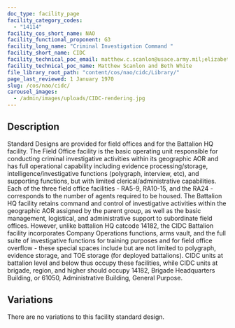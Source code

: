 ```yaml
---
doc_type: facility_page
facility_category_codes:
  - "14114"
facility_cos_short_name: NAO
facility_functional_proponent: G3
facility_long_name: "Criminal Investigation Command "
facility_short_name: CIDC
facility_technical_poc_email: matthew.c.scanlon@usace.army.mil;elizabeth.a.white@usace.army.mil
facility_technical_poc_name: Matthew Scanlon and Beth White
file_library_root_path: "content/cos/nao/cidc/Library/"
page_last_reviewed: 1 January 1970
slug: /cos/nao/cidc/
carousel_images:
  - /admin/images/uploads/CIDC-rendering.jpg
---
```


## Description

Standard Designs are provided for field offices and for the Battalion HQ facility. The Field Office facility is the basic operating unit responsible for conducting criminal investigative activities within its geographic AOR and has full operational capability including evidence processing/storage, intelligence/investigative functions (polygraph, interview, etc), and supporting functions, but with limited clerical/administrative capabilities. Each of the three field office facilities - RA5-9, RA10-15, and the RA24 - corresponds to the number of agents required to be housed. The Battalion HQ facility retains command and control of investigative activities within the geographic AOR assigned by the parent group, as well as the basic management, logistical, and administrative support to subordinate field offices. However, unlike battalion HQ catcode 14182, the CIDC Battalion facility incorporates Company Operations functions, arms vault, and the full suite of investigative functions for training purposes and for field office overflow - these special spaces include but are not limited to polygraph, evidence storage, and TOE storage (for deployed battalions). CIDC units at battalion level and below thus occupy these facilities, while CIDC units at brigade, region, and higher should occupy 14182, Brigade Headquarters Building, or 61050, Administrative Building, General Purpose.

## Variations

There are no variations to this facility standard design.
